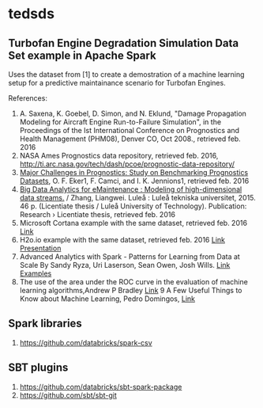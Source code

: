 # tedsds
## Turbofan Engine Degradation Simulation Data Set example in Apache Spark

Uses the dataset from [1] to create a demostration of a machine learning setup for a predictive maintainance scenario for Turbofan Engines. 

References: 

1. A. Saxena, K. Goebel, D. Simon, and N. Eklund, "Damage Propagation Modeling for Aircraft Engine Run-to-Failure Simulation", in the Proceedings of the Ist International Conference on Prognostics and Health Management (PHM08), Denver CO, Oct 2008., retrieved feb. 2016
2. NASA Ames Prognostics data repository, retrieved feb. 2016, http://ti.arc.nasa.gov/tech/dash/pcoe/prognostic-data-repository/
3. [Major Challenges in Prognostics: Study on Benchmarking Prognostics Datasets](https://www.phmsociety.org/sites/phmsociety.org/files/phm_submission/2012/phmce_12_004.pdf), O. F. Eker1, F. Camci, and I. K. Jennions1, retrieved feb. 2016
4. [Big Data Analytics for eMaintenance : Modeling of high-dimensional data streams.](	
http://goo.gl/kgvoMt) / Zhang, Liangwei.
Luleå : Luleå tekniska universitet, 2015. 46 p. (Licentiate thesis / Luleå University of Technology).
Publication: Research › Licentiate thesis, retrieved feb. 2016
5. Microsoft Cortana example with the same dataset, retrieved feb. 2016 [Link](https://gallery.cortanaanalytics.com/Collection/Predictive-Maintenance-Template-3?share=1)
6. H2o.io example with the same dataset, retrieved feb. 2016
[Link](https://github.com/h2oai/h2o-tutorials/blob/master/tutorials/python-munging-modeling-pipelines/Munging-Modeling-Pipelines-Using-H2O-Pipelines.ipynb) [Presentation](https://www.youtube.com/watch?v=KqLXFglgNqk)
7. Advanced Analytics with Spark - Patterns for Learning from Data at Scale By Sandy Ryza, Uri Laserson, Sean Owen, Josh Wills. [Link](http://shop.oreilly.com/product/0636920035091.do) [Examples](https://github.com/sryza/aas)
8. The use of the area under the ROC curve in the evaluation of machine learning algorithms,Andrew P
Bradley [Link](http://citeseerx.ist.psu.edu/viewdoc/download?doi=10.1.1.93.3818&rep=rep1&type=pdf) 
9 A Few Useful Things to Know about Machine Learning, Pedro Domingos, [Link](https://homes.cs.washington.edu/~pedrod/papers/cacm12.pdf)

## Spark libraries
1. https://github.com/databricks/spark-csv


## SBT plugins 
1. https://github.com/databricks/sbt-spark-package
2. https://github.com/sbt/sbt-git
